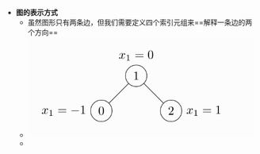 - **图的表示方式**
	- 虽然图形只有两条边，但我们需要定义四个索引元组来==解释一条边的两个方向==
	- ![](attachments/Pasted%20image%2020230115205145.png)
	- 